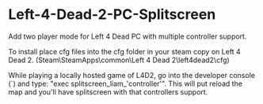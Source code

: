 # Left-4-Dead-2-PC-Splitscreen
Add two player mode for Left 4 Dead PC with multiple controller support.

To install place cfg files into the cfg folder in your steam copy on Left 4 Dead 2. (Steam\SteamApps\common\Left 4 Dead 2\left4dead2\cfg)

While playing a locally hosted game of L4D2, go into the developer console (`) and type: "exec splitscreen_liam_'controller'". This will put reload the map and you'll have splitscreen with that controllers support.
